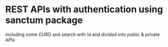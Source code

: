 # REST APIs with authentication using sanctum package
including some CURD and search with id 
and divided into public & private APIs
